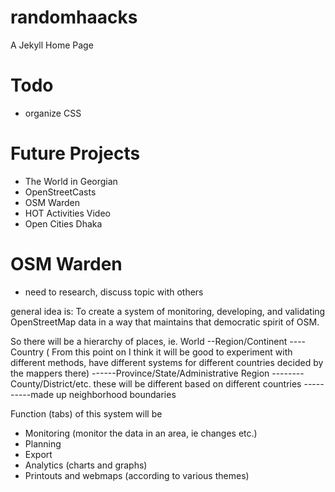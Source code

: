 randomhaacks
============

A Jekyll Home Page



Todo
====
* organize CSS


Future Projects
===============
* The World in Georgian
* OpenStreetCasts
* OSM Warden
* HOT Activities Video
* Open Cities Dhaka


OSM Warden
==========
* need to research, discuss topic with others

general idea is:
To create a system of monitoring, developing, and validating OpenStreetMap data in a way that maintains that democratic spirit of OSM.

So there will be a hierarchy of places, ie.
World
--Region/Continent
----Country
( From this point on I think it will be good to experiment with different methods, have different systems for different countries decided by the mappers there)
------Province/State/Administrative Region
--------County/District/etc.  these will be different based on different countries
----------made up neighborhood boundaries

Function (tabs) of this system will be
- Monitoring (monitor the data in an area, ie changes etc.)
- Planning
- Export
- Analytics (charts and graphs)
- Printouts and webmaps (according to various themes)